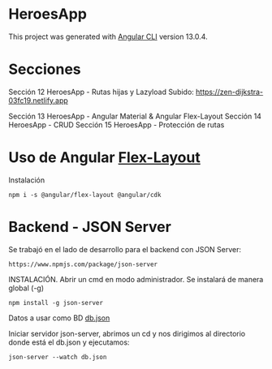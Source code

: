 # HeroesApp

This project was generated with [Angular CLI](https://github.com/angular/angular-cli) version 13.0.4.

# Secciones
Sección 12 HeroesApp - Rutas hijas y Lazyload
Subido: https://zen-dijkstra-03fc19.netlify.app

Sección 13 HeroesApp - Angular Material & Angular Flex-Layout
Sección 14 HeroesApp - CRUD
Sección 15 HeroesApp - Protección de rutas

# Uso de Angular [Flex-Layout](https://www.npmjs.com/package/@angular/flex-layout)
Instalación
```
npm i -s @angular/flex-layout @angular/cdk
```

# Backend - JSON Server  
Se trabajó en el lado de desarrollo para el backend con JSON Server: 
```
https://www.npmjs.com/package/json-server  

```

INSTALACIÓN. Abrir un cmd en modo administrador. Se instalará de manera global (-g)
```
npm install -g json-server
```

Datos a usar como BD [db.json](https://gist.github.com/Klerith/403c91e61d3c87284beb0dd138619958)


Iniciar servidor json-server, abrimos un cd y nos dirigimos al directorio donde está el db.json y ejecutamos:
```
json-server --watch db.json
```
